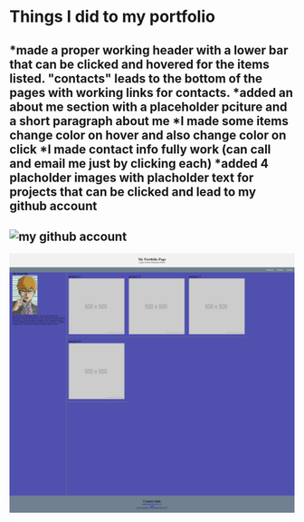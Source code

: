 # Things I did to my portfolio
*made a proper working header with a lower bar that can be clicked and hovered for the items listed. "contacts" leads to the bottom of the pages with working links for contacts. 
*added an about me section with a placeholder pciture and a short paragraph about me
*I made some items change color on hover and also change color on click
*I made contact info fully work (can call and email me just by clicking each)
*added 4 placholder images with placholder text for projects that can be clicked and lead to my github account
---
![my github account](https://github.com/lilslash)
---
![screenshot](assets/img/Capture-001-Portfolio.png)
